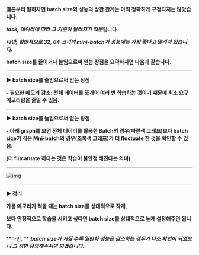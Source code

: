 **결론부터 말하자면 batch size와 성능의 상관 관계는 아직 정확하게 규정되지는 않았습니다.**

***task, 데이터에 따라 그 기준이 달라지기 때문***입니다.

***다만, 일반적으로 32, 64 크기의 mini-batch가 성능에는 가장 좋다고 알려져 있습니다.***

**batch size를 줄이거나 늘임으로써 얻는 장점을 요약하자면 다음과 같습니다.**

****

**▶ batch size를 줄임으로써 얻는 장점**

**- 필요한 메모리 감소: 전체 데이터를 쪼개어 여러 번 학습하는 것이기 때문에 최소 요구 메모리량을 줄일 수 있음.**

****

**▶ batch size를 늘임으로써 얻는 장점**

**- 아래 graph를 보면 전체 데이터를 활용한 Batch의 경우(파란색 그래프)보다 batch size가 작은 Mni-batch의 경우(초록색 그래프)가 더 fluctuate 한 것을 확인할 수 있음.**

**(더 flucatuate 하다는 것은 학습이 불안정 해진다는 의미)**

****

![img](https://mblogthumb-phinf.pstatic.net/MjAxOTAxMjRfMjc2/MDAxNTQ4MjYwMTAzMDAy.4v8IAItG1q1T82S4df42xakQk7xN9mSZezTvk2Sf54Eg.N9Oc4vhdfO7AJBWRgfn2Iufvnv-c3HPAbeHwuF_Ypokg.PNG.qbxlvnf11/lU3sx.png?type=w800)

****

**▶ 정리**

**가용 메모리가 적을 때는 batch size를 상대적으로 작게,**

**보다 안정적으로 학습을 시키고 싶다면 batch size를 상대적으로 높게 설정해주면 됩니다.**

**다만, ** ***batch size가 커질 수록 일반화 성능은 감소하는 경우가 다소 확인이 되었으니 그 점만 유의해주시면 되겠습니다.***

